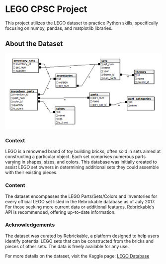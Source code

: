 # LEGO CPSC Project

This project utilizes the LEGO dataset to practice Python skills, specifically focusing on numpy, pandas, and matplotlib libraries.

## About the Dataset
![LEGO Database Schema](data/downloads_schema.png)

### Context
LEGO is a renowned brand of toy building bricks, often sold in sets aimed at constructing a particular object. Each set comprises numerous parts varying in shapes, sizes, and colors. This database was initially created to assist LEGO set owners in determining additional sets they could assemble with their existing pieces.

### Content
The dataset encompasses the LEGO Parts/Sets/Colors and Inventories for every official LEGO set listed in the Rebrickable database as of July 2017. For those seeking more current data or additional features, Rebrickable’s API is recommended, offering up-to-date information.

### Acknowledgements
The dataset was curated by Rebrickable, a platform designed to help users identify potential LEGO sets that can be constructed from the bricks and pieces of other sets. The data is freely available for any use.

For more details on the dataset, visit the Kaggle page: [LEGO Database](https://www.kaggle.com/datasets/rtatman/lego-database/data)

